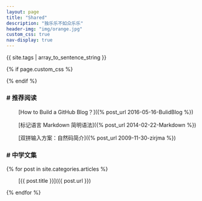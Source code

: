 ```yaml
---
layout: page
title: "Shared"
description: "独乐乐不如众乐乐"
header-img: "img/orange.jpg"
custom_css: true
nav-display: true
---
```



{{ site.tags | array_to_sentence_string }}


{% if page.custom_css %}

<style type="text/css">
ul {list-style-type: none;}
</style>
  
{% endif %}
  
### # 推荐阅读

- &nbsp;&nbsp;[How to Build a GitHub Blog？]({% post_url 2016-05-16-BulidBlog %})

- &nbsp;&nbsp;[标记语言 Markdown 简明语法]({% post_url 2014-02-22-Markdown %})

- &nbsp;&nbsp;[双拼输入方案：自然码简介]({% post_url 2009-11-30-zirjma %})

### # 中学文集

{% for post in site.categories.articles %}

- &nbsp;&nbsp;[{{ post.title }}]({{ post.url }})

{% endfor %}

<!--
<ul class="listing" style="list-style-type: none;font-weight: bold;">
{% for post in {{site.categories.articles}} %}
  <li class="listing-item" style="text-indent:1em;font-weight:normal;">
  <a href="{{ post.url }}" title="{{ post.title }}" style="margin-left:1em;"><i class="fa fa-link">&nbsp;&nbsp;</i>{{ post.title }}</a>
  </li>
{% endfor %}
</ul>
-->